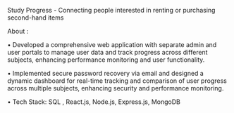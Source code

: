 Study Progress - Connecting people interested in renting or purchasing second-hand items

 About : 

• Developed a comprehensive web application with separate admin and user portals to manage user data and track
progress across different subjects, enhancing performance monitoring and user functionality.

• Implemented secure password recovery via email and designed a dynamic dashboard for real-time tracking and comparison of
user progress across multiple subjects, enhancing security and performance monitoring.

• Tech Stack: SQL , React.js, Node.js, Express.js, MongoDB

